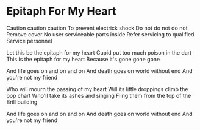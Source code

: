 # Epitaph For My Heart

Caution caution caution
To prevent electrick shock
Do not do not do not
Remove cover
No user serviceable parts inside
Refer servicing to qualified
Service personnel

Let this be the epitaph for my heart
Cupid put too much poison in the dart
This is the epitaph for my heart
Because it's gone gone gone

And life goes on and on and on
And death goes on world without end
And you're not my friend

Who will mourn the passing of my heart
Will its little droppings climb the pop chart
Who'll take its ashes and singing
Fling them from the top of the Brill building

And life goes on and on and on
And death goes on world without end
And you're not my friend
